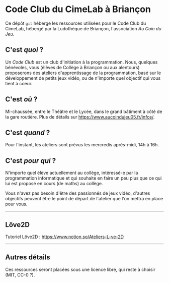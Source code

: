 # Code Club du CimeLab à Briançon

Ce dépôt `git` héberge les ressources utilisées pour le Code Club du CimeLab, hébergé par la Ludothèque de Briançon, l'association *Au Coin du Jeu*.

## C'est *quoi* ?

Un *Code Club* est un club d'initiation à la programmation.
Nous, quelques bénévoles, vous (élèves de Collège à Briançon ou aux alentours) proposerons des ateliers d'apprentissage de la programmation, basé sur le développement de petits jeux vidéo, ou de n'importe quel objectif qui vous tient à coeur.

## C'est *où* ?

Mi-chaussée, entre le Théâtre et le Lycée, dans le grand bâtiment à côté de la gare routière.
Plus de détails sur <https://www.aucoindujeu05.fr/infos/>.

## C'est *quand* ?

Pour l'instant, les ateliers sont prévus les mercredis après-midi, 14h à 16h.

## C'est *pour qui* ?

N'importe quel élève actuellement au collège, intéressé-e par la programmation informatique et qui souhaite en faire un peu plus que ce qui lui est proposé en cours (de maths) au collège.

Vous n'avez pas besoin d'être des passionnés de jeux vidéo, d'autres objectifs peuvent être le point de départ de l'atelier que l'on mettra en place pour vous.

----

## Löve2D

<!-- TODO remplacer ce lien par un lien vers GitHub -->
Tutoriel Löve2D : <https://www.notion.so/Ateliers-L-ve-2D>

----

## Autres détails

Ces ressources seront placées sous une licence libre, qui reste à choisir (MIT, CC-0 ?).
